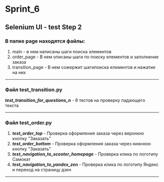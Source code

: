Sprint_6
=====================
Selenium UI - test  Step 2
--------------------


### В папке page  находятся файлы:

1. main -  в нем написаны шаги поиска элементов
2. order_page - В нем описаны шаги по поиску елементов и заполнение заказа 
3. transition_page - В нем сожержит шагипоиска елементов и нажатие на них


___

###  Файл test_transition.py

***test_transition_for_questions_n*** - 8 тестов на проверку падающего текста

___


###  Файл test_order.py

1. ***test_order_top*** - Проверка оформления заказа через верхнюю кнопку "Заказать"
2. ***test_order_bottom*** - Проверка оформления заказа через нижнюю кнопку "Заказать"
3. ***test_navigation_to_scooter_homepage*** - Проверка клика по логотипу Самокат
4. ***test_navigation_to_yandex_zen*** - Проверка клика по логотипу Яндекс и переход на страницу дзен
___
